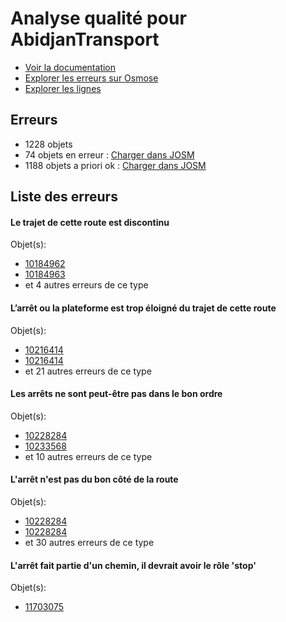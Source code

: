 # Analyse qualité pour AbidjanTransport
- [Voir la documentation](https://wiki.openstreetmap.org/wiki/FR:WikiProject_C%C3%B4te_d'Ivoire/Transport_Abidjan)
- [Explorer les erreurs sur Osmose](http://osmose.openstreetmap.fr/fr/errors/?country=ivory_coast&item=9014,1260,2140)
- [Explorer les lignes](https://jungle-bus.github.io/unroll/?project=Abidjan)


## Erreurs
- 1228 objets
- 74 objets en erreur : [Charger dans JOSM](http://localhost:8111/load_object?relation_members=true&objects=r10184962,r10184963,r10216414,r10216414,r10228284,r10228284,r10228284,r10228284,r10228284,r10228284,r10228284,r10228284,r10228284,r10228284,r10228284,r10228284,r10228284,r10228284,r10228284,r10228284,r10228284,r10228284,r10228284,r10228284,r10228284,r10228284,r10228284,r10228284,r10228284,r10228284,r10228284,r10233568,r10235486,r10235486,r10240675,r10240913,r10240913,r10241380,r10241607,r10241608,r10260867,r10271255,r10286585,r10289375,r10290875,r10290875,r10291017,r10300150,r10301547,r10301547,r10408668,r10408693,r10412423,r10460655,r10460656,r10460656,r10465033,r11539786,r11578621,r11589208,r11592495,r11592496,r11592957,r11592958,r11702590,r11702771,r11703075,r11703075,r11703169,r11703221,r11703302,r11703302,r13533872,r13543984)
- 1188 objets a priori ok : [Charger dans JOSM](http://localhost:8111/load_object?relation_members=true&objects=r10464893,r10465035,r10246667,r10246746,r10247975,r10211655,r10235280,r10271257,r10286458,r10286236,r10279858,r10233569,r10408939,r10237485,r10216288,r10290876,r10290233,r10289989,r10213167,r10395065,r10395178,r10395136,r10192143,r10248235,r10187611,r10228020,r5985016,r10201145,r10241119,r10231465,r10232988,r10240686,r10270789,r10190159,r9589447,r10228047,r10301060,r10265827,r10230294,r10192153,r10261637,r10225666,r10257679,r10241609,r10234049,r10266646,r10212293,r10235433,r10301478,r10212448,r10266864,r10267036,r10270241,r10270989,r10241430,r10241191,r10173635,r10199868,r10213431,r10265924,r10206969,r10220180,r10220245,r10187867,r10256311,r10212284,r10301548,r10191924,r10271088,r10256167,r10246874,r10246195,r10206110,r10228332,r10216195,r10228894,r10215677,r10247373,r10190354,r10241995,r10247522,r10228286,r10241381,r10289376,r10260743,r10238035,r10228640,r10229775,r10211372,r10200077,r10291303,r10261222,r10211824,r10087961,r10220807,r10206986,r10300549,r10289749,r10240809,r10281561,r10282981,r10283602,r10283796,r10228996,r10215413,r10286821,r10280602,r10228832,r10434093,r10285983,r10286387,r10361922,r10286586,r10397199,r10397090,r10189319,r10215245,r10391644,r10394941,r10179435,r10184139,r10184730,r10184964,r10185142,r10185406,r10460517,r10461307,r11600997,r11604247,r11702772,r13421219,r13487772,r13487952,r13488047,r13489593,r13493717,r13494776,r13495195,r13496911,r13497450,r13497827,r13498052,r13498096,r13498116,r13499112,r13499675,r13499973,r13500113,r13500219,r13532726,r13532887,r10179006,r10185169,r10185403,r10402404,r10402518,r10402749,r10403055,r10404238,r10406387,r10406547,r10406621,r10406865,r10407729,r10407850,r10409494,r10409714,r10410754,r10411047,r10430127,r10430627,r10442364,r10459360,r10459458,r10460657,r10460968,r10461146,r10461959,r10474495,r10474747,r10476005,r10476178,r10476298,r10480217,r10480360,r10480446,r10480461,r10480573,r10521453,r13438124,r13438313,r13463948,r13466128,r13469152,r13469249,r13491534,r13549885,r13494705,r13494764,r13494859,r11535716,r11703076,r11703113,r11703171,r11703223,r11703304,r10406129,r10403061,r11592212,r11619877,r11619939,r11620000,r11620022,r11620051,r11620886,r11620905,r11702376,r11702592,r11702874,r11702965,r11703071,r11703128,r11758498,r11758556,r13411244,r13491913,r13492204,r13543985,r10651885,r10651976,r10653426,r10653562,r10653808,r11573879,r11592326,r11592497,r11592766,r11592897,r11592959,r11593183,r11596845,r11597012,r11597137,r11597169,r11597201,r11597456,r11600234,r11600299,r11600482,r13421393,r13423262,r13423303,r13494497,r13494647,r13494711,r13533786,r13533874,r13536680,r13536843,r10413253,r11592064,r11597021,r13531691,r13531849,r13531947,r13532024,r13532225,r13540087,r13543440,r13543472,r13543558,r13543798,r13543838,r13543854,r13543897,r13543936,r13549645,r10408669,r10408694,r10408727,r10412424,r10412781,r10413050,r10413162,r10413686,r10416510,r10416736,r10430197,r10430593,r10431102,r10628612,r10628718,r10628857,r10653984,r10669276,r11529699,r11531745,r11531813,r11531971,r11532200,r11532307,r11532430,r11532537,r11539651,r11539787,r11543111,r11543163,r11543219,r11543567,r11543885,r11581772,r11581822,r11581878,r11591910,r11592007,r11592121,r13486952,r13486968,r13486974,r13486989,r13487010,r13492314,r13495116,r13495201,r13533699,r13537312,r10672696,r10676982,r10677072,r10677135,r10677516,r10677691,r11527162,r11527427,r11529097,r11529225,r11529405,r11538371,r11538539,r11538775,r11539470,r11539584,r10647547,r10647596,r10647737,r10670070,r10670151,r11702225,r11702278,r10408771,r10408836,r11544387,r11544470,r11548462,r11555785,r11555928,r11569330,r11569444,r11572895,r11578622,r11580511,r11580548,r11581068,r11581116,r11581529,r11581693,r11581798,r11581842,r11583609,r11583655,r11583703,r11583900,r11588596,r11588862,r11588965,r11589210,r11592385,r11592419,r11592466,r11592571,r11592774,r11592840,r11596432,r11596455,r11596584,r11596698,r11596735,r11596752,r11596793,r11596832,r11596868,r11596890,r11619625,r11619658,r11619704,r11702381,r13486886,r13486931,r5985015,r5986717,r8774949,r8778704,r9589445,r9589446,r10087879,r10173633,r10173634,r10178669,r10178996,r10179433,r10179434,r10183939,r10184124,r10184409,r10184729,r10184954,r10185122,r10185123,r10185168,r10185402,r10185404,r10185405,r10186002,r10186314,r10187868,r10188094,r10188362,r10188868,r10189025,r10189317,r10189318,r10190158,r10190187,r10190353,r10191847,r10191923,r10191926,r10192050,r10192152,r10192285,r10192310,r10199196,r10199867,r10199984,r10200076,r10201097,r10201144,r10206109,r10206280,r10206587,r10206679,r10206968,r10206984,r10206985,r10211370,r10211371,r10211654,r10211802,r10211822,r10211823,r10212059,r10212283,r10212291,r10212292,r10212447,r10213165,r10213166,r10213300,r10213429,r10213430,r10213485,r10215243,r10215244,r10215412,r10215599,r10215675,r10215676,r10216194,r10216287,r10216365,r10217853,r10217854,r10220178,r10220179,r10220244,r10220282,r10220806,r10225401,r10225665,r10228019,r10228045,r10228046,r10228185,r10228285,r10228331,r10228619,r10228638,r10228639,r10228830,r10228831,r10228893,r10228982,r10228994,r10228995,r10229085,r10229117,r10229774,r10230044,r10230293,r10230474,r10231464,r10231839,r10232987,r10233567,r10233895,r10234048,r10234830,r10235070,r10235071,r10235278,r10235279,r10235432,r10235487,r10235565,r10237484,r10238033,r10238034,r10240674,r10240685,r10240807,r10240808,r10240914,r10241038,r10241117,r10241118,r10241190,r10241220,r10241379,r10241429,r10241587,r10241994,r10242016,r10246091,r10246092,r10246194,r10246442,r10246443,r10246666,r10246745,r10246873,r10247372,r10247520,r10247521,r10247974,r10248233,r10248234,r10256124,r10256166,r10256269,r10256310,r10256955,r10257084,r10257356,r10257678,r10257967,r10260742,r10261220,r10261221,r10261631,r10261632,r10261636,r10261866,r10261980,r10262496,r10265825,r10265826,r10265922,r10265923,r10266010,r10266156,r10266644,r10266645,r10266862,r10266863,r10267034,r10267035,r10267754,r10270239,r10270240,r10270787,r10270788,r10270988,r10271086,r10271087,r10271256,r10279856,r10279857,r10280600,r10280601,r10281559,r10281560,r10282979,r10282980,r10283600,r10283601,r10283794,r10283795,r10285981,r10285982,r10286234,r10286235,r10286386,r10286456,r10286457,r10286494,r10286811,r10286819,r10286820,r10289374,r10289747,r10289748,r10289987,r10289988,r10290231,r10290232,r10290940,r10291226,r10291227,r10291301,r10291302,r10300547,r10300548,r10300807,r10301058,r10301059,r10301477,r10301546,r10361921,r10362134,r10362403,r10366136,r10391642,r10391643,r10394939,r10394940,r10395063,r10395064,r10395134,r10395135,r10395176,r10395177,r10397088,r10397089,r10397197,r10397198,r10398565,r10402402,r10402403,r10402516,r10402517,r10402747,r10402748,r10403053,r10403054,r10403059,r10403060,r10404236,r10404237,r10406127,r10406128,r10406385,r10406386,r10406545,r10406546,r10406619,r10406620,r10406863,r10406864,r10407727,r10407728,r10407848,r10407849,r10408667,r10408692,r10408725,r10408726,r10408769,r10408770,r10408834,r10408835,r10408844,r10409492,r10409493,r10409712,r10409713,r10410752,r10410753,r10411046,r10412113,r10412422,r10412779,r10412780,r10413048,r10413049,r10413160,r10413161,r10413251,r10413252,r10413684,r10413685,r10416163,r10416468,r10416469,r10416508,r10416509,r10416734,r10416735,r10430125,r10430126,r10430195,r10430196,r10430591,r10430592,r10430625,r10430626,r10431100,r10431101,r10434091,r10434092,r10442362,r10442363,r10459358,r10459359,r10459456,r10459457,r10460515,r10460516,r10460966,r10460967,r10461305,r10461306,r10461957,r10461958,r10465034,r10465083,r10474250,r10474251,r10474493,r10474494,r10474745,r10474746,r10476003,r10476004,r10476176,r10476177,r10476296,r10476297,r10480215,r10480216,r10480358,r10480359,r10480444,r10480445,r10480459,r10480460,r10480571,r10480572,r10521451,r10521452,r10628610,r10628611,r10628716,r10628717,r10628855,r10628856,r10647545,r10647546,r10647594,r10647595,r10647735,r10647736,r10651883,r10651884,r10651974,r10651975,r10653424,r10653425,r10653560,r10653561,r10653806,r10653807,r10653982,r10653983,r10669274,r10669275,r10670068,r10670069,r10670149,r10670150,r10672694,r10672695,r10676980,r10676981,r10677070,r10677071,r10677133,r10677134,r10677514,r10677515,r10677689,r10677690,r11527160,r11527161,r11527425,r11527426,r11529095,r11529096,r11529223,r11529224,r11529403,r11529404,r11529697,r11529698,r11531743,r11531744,r11531811,r11531812,r11531969,r11531970,r11532198,r11532199,r11532305,r11532306,r11532428,r11532429,r11532535,r11532536,r11535714,r11535715,r11538369,r11538370,r11538537,r11538538,r11538774,r11539468,r11539469,r11539582,r11539583,r11539649,r11539650,r11539785,r11543109,r11543110,r11543161,r11543162,r11543217,r11543218,r11543565,r11543566,r11543883,r11543884,r11544385,r11544386,r11544468,r11544469,r11548460,r11548461,r11555783,r11555784,r11555926,r11555927,r11569013,r11569328,r11569329,r11569442,r11569443,r11572893,r11572894,r11573878,r11578620,r11580509,r11580510,r11580546,r11580547,r11581066,r11581067,r11581114,r11581115,r11581527,r11581528,r11581691,r11581692,r11581770,r11581771,r11581796,r11581797,r11581820,r11581821,r11581840,r11581841,r11581876,r11581877,r11583590,r11583591,r11583652,r11583653,r11583701,r11583702,r11583898,r11583899,r11588594,r11588595,r11588860,r11588861,r11588963,r11588964,r11589209,r11591908,r11591909,r11592005,r11592006,r11592062,r11592063,r11592119,r11592120,r11592210,r11592211,r11592324,r11592325,r11592383,r11592384,r11592417,r11592418,r11592464,r11592465,r11592569,r11592570,r11592764,r11592765,r11592772,r11592773,r11592838,r11592839,r11592895,r11592896,r11593181,r11593182,r11596430,r11596431,r11596453,r11596454,r11596582,r11596583,r11596696,r11596697,r11596733,r11596734,r11596750,r11596751,r11596791,r11596792,r11596830,r11596831,r11596843,r11596844,r11596866,r11596867,r11596888,r11596889,r11597010,r11597011,r11597019,r11597020,r11597122,r11597136,r11597167,r11597168,r11597199,r11597200,r11597454,r11597455,r11600232,r11600233,r11600297,r11600298,r11600480,r11600481,r11600819,r11600995,r11600996,r11604245,r11604246,r11619623,r11619624,r11619656,r11619657,r11619702,r11619703,r11619875,r11619876,r11619937,r11619938,r11619998,r11619999,r11620020,r11620021,r11620049,r11620050,r11620884,r11620885,r11620903,r11620904,r11702223,r11702224,r11702276,r11702277,r11702374,r11702375,r11702379,r11702380,r11702591,r11702770,r11702872,r11702873,r11702963,r11702964,r11703069,r11703070,r11703074,r11703111,r11703112,r11703126,r11703127,r11703170,r11703222,r11703303,r11758496,r11758497,r11758554,r11758555,r12806005,r12806048,r12834948,r12834949,r13411242,r13411243,r13421217,r13421218,r13421391,r13421392,r13423260,r13423261,r13423301,r13423302,r13438122,r13438123,r13438311,r13438312,r13463946,r13463947,r13466126,r13466127,r13469150,r13469151,r13469247,r13469248,r13486884,r13486885,r13486929,r13486930,r13486950,r13486951,r13486966,r13486967,r13486972,r13486973,r13486987,r13486988,r13487008,r13487009,r13487770,r13487771,r13487950,r13487951,r13488045,r13488046,r13489591,r13489592,r13491532,r13491533,r13491911,r13491912,r13492202,r13492203,r13492312,r13492313,r13493715,r13493716,r13494495,r13494496,r13494645,r13494646,r13494703,r13494704,r13494709,r13494710,r13494762,r13494763,r13494774,r13494775,r13494857,r13494858,r13495114,r13495115,r13495193,r13495194,r13495199,r13495200,r13496909,r13496910,r13497448,r13497449,r13497825,r13497826,r13498050,r13498051,r13498094,r13498095,r13498114,r13498115,r13499110,r13499111,r13499673,r13499674,r13499971,r13499972,r13500111,r13500112,r13500217,r13500218,r13531689,r13531690,r13531847,r13531848,r13531945,r13531946,r13532022,r13532023,r13532223,r13532224,r13532724,r13532725,r13532885,r13532886,r13533697,r13533698,r13533784,r13533785,r13533873,r13536678,r13536679,r13536841,r13536842,r13537310,r13537311,r13540085,r13540086,r13543438,r13543439,r13543470,r13543471,r13543556,r13543557,r13543796,r13543797,r13543836,r13543837,r13543852,r13543853,r13543895,r13543896,r13543934,r13543935,r13543983,r13549643,r13549644,r13549883,r13549884)

## Liste des erreurs

#### Le trajet de cette route est discontinu



Objet(s):

- [10184962](http://localhost:8111/load_object?relation_members=true&objects=r10184962)
- [10184963](http://localhost:8111/load_object?relation_members=true&objects=r10184963)
- et 4 autres erreurs de ce type

    

#### L’arrêt ou la plateforme est trop éloigné du trajet de cette route



Objet(s):

- [10216414](http://localhost:8111/load_object?relation_members=true&objects=r10216414)
- [10216414](http://localhost:8111/load_object?relation_members=true&objects=r10216414)
- et 21 autres erreurs de ce type

    

#### Les arrêts ne sont peut-être pas dans le bon ordre



Objet(s):

- [10228284](http://localhost:8111/load_object?relation_members=true&objects=r10228284)
- [10233568](http://localhost:8111/load_object?relation_members=true&objects=r10233568)
- et 10 autres erreurs de ce type

    

#### L'arrêt n'est pas du bon côté de la route



Objet(s):

- [10228284](http://localhost:8111/load_object?relation_members=true&objects=r10228284)
- [10228284](http://localhost:8111/load_object?relation_members=true&objects=r10228284)
- et 30 autres erreurs de ce type

    

#### L'arrêt fait partie d'un chemin, il devrait avoir le rôle 'stop'



Objet(s):

- [11703075](http://localhost:8111/load_object?relation_members=true&objects=r11703075)

    
